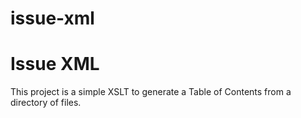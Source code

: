 # issue-xml
Issue XML  
==========================

This project is a simple XSLT to generate a Table of Contents from a directory of files.

